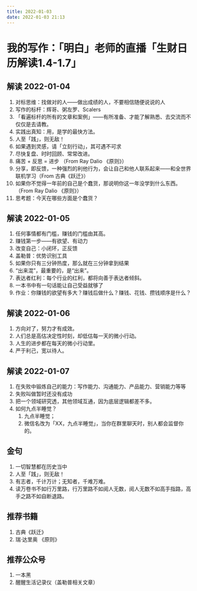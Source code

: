 ```yaml
---
title: 2022-01-03
date: 2022-01-03 21:13
---
```


# 我的写作：「明白」老师的直播「生财日历解读1.4-1.7」

## 解读 2022-01-04

1. 对标思维：找做对的人——做出成绩的人，不要相信随便说说的人
2. 写作的标杆：辉哥、粥左罗、Scalers
3. 「看遍标杆的所有的文章和案例」——有所准备、才能了解熟悉、去交流而不仅仅是去请教。
4. 实践出真知：用，是学的最快方法。
5. 人至「践」，则无敌！
6. 如果遇到灵感，请「立刻行动」，其可遇不可求
7. 尽快复盘、时时回顾、常常改进。
8. 痛苦 + 反思 = 进步 （From Ray Dalio 《原则》）
9. 分享，即反馈，一种强烈的利他行为，会让自己和他人联系起来——和全世界联机学习（From 古典《跃迁》）
10. 如果你不觉得一年前的自己是个蠢货，那说明你这一年没学到什么东西。（From Ray Dalio 《原则》）
11. 思考题：今天在哪些方面是个蠢货？

## 解读 2022-01-05

1. 任何事情都有门槛，赚钱的门槛由其高。
2. 赚钱第一步——有欲望、有动力
3. 改变自己：小闭环，正反馈
4. 盖勒普：优势识别工具
5. 如果你只有三分钟热度，那么就在三分钟拿到结果
6. “出来混”，最重要的，是“出来”。
7. 表达者红利：每个行业的红利，都将向善于表达者倾斜。
8. 一本书中有一句话能让自己受益就够了
9. 作业：你赚钱的欲望有多大？赚钱后做什么？赚钱、花钱、攒钱顺序是什么？

## 解读 2022-01-06

1. 方向对了，努力才有成效。
2. 人们总是高估决定性时刻，却低估每一天的微小行动。
3. 人生的进步都在每天的微小行动里。
4. 严于利己，宽以待人。

## 解读 2022-01-07
1. 在失败中锻炼自己的能力：写作能力、沟通能力、产品能力、营销能力等等
2. 失败叫做暂时还没有成功
3. 把一个领域研究透，其他领域互通，因为底层逻辑都差不多。
4. 如何九点半睡觉？
    1. 九点半睡觉；
    2. 微信名改为「XX，九点半睡觉」，当你在群里聊天时，别人都会监督你的。

## 金句
1. 一切智慧都在历史当中
2. 人至「践」，则无敌！
3. 有志者，千计万计；无知者，千难万难。
4. 读万卷书不如行万里路，行万里路不如阅人无数，阅人无数不如高手指路，高手之路不如自断退路。

## 推荐书籍
1. 古典《跃迁》
2. 瑞·达里奥 《原则》

## 推荐公众号
1. 一本黑
2. 醒醒生活记录仪（盖勒普相关文章）